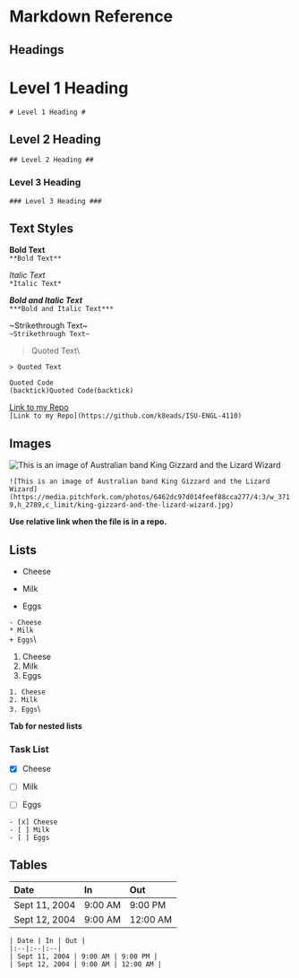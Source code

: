 # Markdown Reference #


## Headings ##
# Level 1 Heading #
`# Level 1 Heading #`


## Level 2 Heading ## 
`## Level 2 Heading ##`


### Level 3 Heading ###
`### Level 3 Heading ###`


## Text Styles ##
**Bold Text**\
`**Bold Text**`


*Italic Text*\
`*Italic Text*`


***Bold and Italic Text***\
`***Bold and Italic Text***`


~Strikethrough Text~\
`~Strikethrough Text~`


> Quoted Text\

`> Quoted Text`


`Quoted Code`\
`(backtick)Quoted Code(backtick)`


[Link to my Repo](https://github.com/k8eads/ISU-ENGL-4110)\
`[Link to my Repo](https://github.com/k8eads/ISU-ENGL-4110)`


## Images ## 
![This is an image of Australian band King Gizzard and the Lizard Wizard](https://media.pitchfork.com/photos/6462dc97d014feef88cca277/4:3/w_3719,h_2789,c_limit/king-gizzard-and-the-lizard-wizard.jpg)


`![This is an image of Australian band King Gizzard and the Lizard Wizard](https://media.pitchfork.com/photos/6462dc97d014feef88cca277/4:3/w_3719,h_2789,c_limit/king-gizzard-and-the-lizard-wizard.jpg)`


**Use relative link when the file is in a repo.** 


## Lists ##
- Cheese
* Milk
+ Eggs


`- Cheese`\
`* Milk`\
`+ Eggs`\


1. Cheese
2. Milk
3. Eggs


`1. Cheese`\
`2. Milk`\
`3. Eggs`\


**Tab for nested lists**


### Task List ###
- [x] Cheese
- [ ] Milk
- [ ] Eggs


`- [x] Cheese`\
`- [ ] Milk`\
`- [ ] Eggs`


## Tables ##


| Date | In | Out |
|:--|:--|:--|
| Sept 11, 2004 | 9:00 AM | 9:00 PM |
| Sept 12, 2004 | 9:00 AM | 12:00 AM |



`| Date | In | Out |`\
`|:--|:--|:--|`\
`| Sept 11, 2004 | 9:00 AM | 9:00 PM |`\
`| Sept 12, 2004 | 9:00 AM | 12:00 AM |`